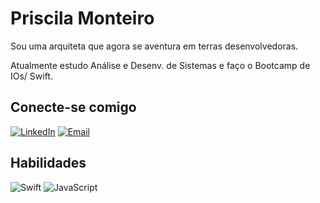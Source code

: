 # Priscila Monteiro
Sou uma arquiteta que agora se aventura em terras desenvolvedoras. 

Atualmente estudo Análise e Desenv. de Sistemas e faço o Bootcamp de IOs/ Swift. 

## Conecte-se comigo
[![LinkedIn](https://img.shields.io/badge/LinkedIn-000?style=for-the-badge&logo=linkedin&logoColor=0E76A8)](https://www.linkedin.com/in/priscila-vasconcelos-360b5b12a/)
[![Email](https://img.shields.io/badge/Email-000?style=for-the-badge&logo)](https://priscila.mvasconcelos@gmail.com)

## Habilidades
![Swift](https://img.shields.io/badge/swift-000?style=for-the-badge&logo=swift)    ![JavaScript](https://img.shields.io/badge/JavaScript-000?style=for-the-badge&logo=javascript)





